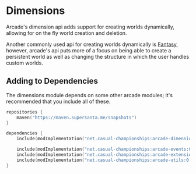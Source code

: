 # Dimensions

Arcade's dimension api adds support for creating worlds dynamically, allowing for
on the fly world creation and deletion.

Another commonly used api for creating worlds dynamically is [Fantasy](https://github.com/NucleoidMC/fantasy),
however, arcade's api puts more of a focus on being able to create a persistent world
as well as changing the structure in which the user handles custom worlds.

## Adding to Dependencies

The dimensions module depends on some other arcade modules; it's recommended that you
include all of these.

```kts
repositories {
    maven("https://maven.supersanta.me/snapshots")
}

dependencies {
    include(modImplementation("net.casual-championships:arcade-dimensions:0.3.0-alpha.2+1.21.1")!!)

    include(modImplementation("net.casual-championships:arcade-events:0.3.0-alpha.2+1.21.1")!!)
    include(modImplementation("net.casual-championships:arcade-extensions:0.3.0-alpha.2+1.21.1")!!)
    include(modImplementation("net.casual-championships:arcade-utils:0.3.0-alpha.2+1.21.1")!!)
}
```
